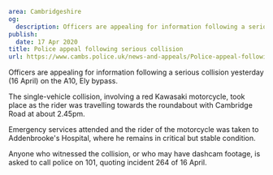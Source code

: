 ```yaml
area: Cambridgeshire
og:
  description: Officers are appealing for information following a serious collision yesterday (16 April) on the A10, Ely bypass.
publish:
  date: 17 Apr 2020
title: Police appeal following serious collision
url: https://www.cambs.police.uk/news-and-appeals/Police-appeal-following-serious-collision
```

Officers are appealing for information following a serious collision yesterday (16 April) on the A10, Ely bypass.

The single-vehicle collision, involving a red Kawasaki motorcycle, took place as the rider was travelling towards the roundabout with Cambridge Road at about 2.45pm.

Emergency services attended and the rider of the motorcycle was taken to Addenbrooke's Hospital, where he remains in critical but stable condition.

Anyone who witnessed the collision, or who may have dashcam footage, is asked to call police on 101, quoting incident 264 of 16 April.
